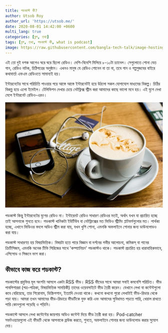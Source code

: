 ```yaml
---
title: পডকাস্ট কী?
author: Utsob Roy
author_url: 'https://utsob.me/'
date: 2020-08-01 14:42:00 +0600
multi_lang: true
categories: [ব্লগ, তথ্য]
tags: [ব্লগ, তথ্য, পডকাস্ট কী, what is podcast]
image: https://raw.githubusercontent.com/bangla-tech-talk/image-hosting/master/coffeeshop-earphone.jpg
---
```

এই ত‌ো দুই দশক আগেও ঘরে ঘরে ছিলো রেডিও। দেশি-বিদেশি মিলিয়ে ৮-১০টা চ্যানেল। সেগুলোতে শোনা যেত গান, রেডিও নাটক, চিঠিপত্রের অনুষ্ঠান। এখনও মানুষ যে রেডিও শোনেন না তা না, তবে গান ও গল্পগুজবের বাইরে কথাবার্তা এফএম রেডিওতে সামান্যই হয়।

ইন্টারনেটের সাথে পরিচিতি পাওয়ার পরে আস্তে আস্তে ইন্টারনেটই হয়ে উঠলো সকল যোগাযোগ মাধ্যমের বিকল্প। চিঠির বিকল্প হয়ে এলো ইমেইল। টেলিভিশন দেখার চেয়ে নেটফ্লিক্স স্ট্রীম করা আমাদের কাছে ভালো মনে হয়। এই যুগে দেখা মেলে ইন্টারনেট রেডিও-এরও।

![Podcast In Coffee Shop](https://raw.githubusercontent.com/bangla-tech-talk/image-hosting/master/coffeeshop-earphone.jpg)

পডকাস্ট কিন্তু ইন্টারনেটের যুগের রেডিও না। ইন্টারেনট রেডিও সাধারণ রেডিওর মতই, অর্থাৎ যখন যা প্রচারিত হচ্ছে তাই আপনাকে শুনতে হবে। পডকাস্ট খানিকটা ইউটিউব বা নেটফ্লিক্সের মত ভিডিও স্ট্রীমিং প্লাটফর্মগুলোর মত। পার্থক্য হচ্ছে, এখানে ভিডিওর বদলে অডিও স্ট্রীম করা যায়, যখন খুশি শোনা, এমনকি অফলাইনে শোনার জন্য ডাউনলোডও করা যায়।

পডকাস্ট সাধারণত হয় বিষয়ভিত্তিক। বিষয়টা হতে পারে বিজ্ঞান বা দর্শনের গভীর আলোচনা, কমিকস্ বা গানের ক্রিটিসিজম, এমনকি অনেক টিভি সিরিজের সাথে 'কম্প্যানিয়ন' পডকাস্টও থাকে। পডকাস্ট প্রচারিত হয় ধারাবাহিকভাবে, এপিসোড ও সিজনে ভাগ করা।

## কীভাবে কাজ করে পডকাস্ট?

পডকাস্টের প্রযুক্তির মূল অংশটা আসলে একটা RSS ফীড। RSS ফীডের সাথে আমরা সবাই কমবেশি পরিচিত। ফীড পাবলিশাররা (পত্র-পত্রিকা, বিষয়ভিত্তিক সাময়িকী) তাদের ওয়েবসাইটে ফীড তৈরী করেন। যেখানে লেখা বা কন্টেন্টগুলো কবে বেরিয়েছে, তার শিরোনাম, ডিস্ক্রিপশান, ইত্যাদি দেওয়া থাকে। কখনো কখনো পুরো লেখাটাই ফীড-রিডার থেকে পড়া যায়। আমরা তখন আমাদের ফীড-রিডারে ফীডটিকে যুক্ত করি এবং আমাদের সুবিধামত পড়তে পারি, খেয়াল রাখতে পারি কোনগুলো পড়েছি ও পড়িনি।

পডকাস্টে আসলে লেখা কন্টেন্টের জায়গায় অডিও কন্টেন্ট দিয়ে ফীড তৈরী করা হয়। Pod-catcher সফটওয়্যারগুলো এই ফীডটি থেকে আপনাকে ব্রাউজ করতে, শুনতে, অফলাইনে শোনার জন্য ডাউনলোড করার সুযোগ দেয়।
